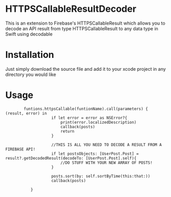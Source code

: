 # HTTPSCallableResultDecoder
This is an extension to Firebase's HTTPSCallableResult which allows you to decode an API result from type HTTPSCallableResult to any data type in Swift using decodable

# Installation
Just simply download the source file and add it to your xcode project in any directory you would like

# Usage
            funtions.httpsCallable(funtionName).call(parameters) { (result, error) in
                        if let error = error as NSError?{
                            print(error.localizedDescription)
                            callback(posts)
                            return
                        }

                        //THIS IS ALL YOU NEED TO DECODE A RESULT FROM A FIREBASE API!
                        if let postsObjects: [UserPost.Post] = result?.getDecodedResult(decodeTo: [UserPost.Post].self){
                            //DO STUFF WITH YOUR NEW ARRAY OF POSTS!
                        }

                        posts.sort(by: self.sortByTime(this:that:))
                        callback(posts)

               }
